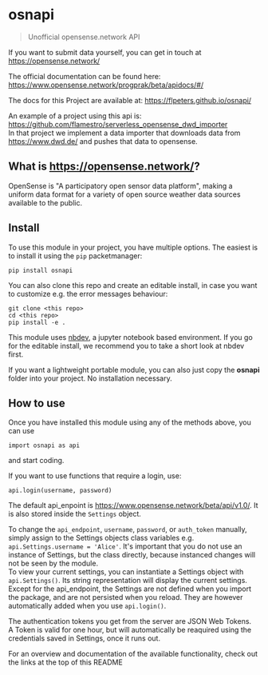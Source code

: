 # osnapi
> Unofficial opensense.network API  


If you want to submit data yourself, you can get in touch at https://opensense.network/

The official documentation can be found here: https://www.opensense.network/progprak/beta/apidocs/#/  

The docs for this Project are available at: https://flpeters.github.io/osnapi/

An example of a project using this api is: https://github.com/flamestro/serverless_opensense_dwd_importer  
In that project we implement a data importer that downloads data from https://www.dwd.de/ and pushes that data to opensense.

## What is https://opensense.network/?

OpenSense is "A participatory open sensor data platform", making a uniform data format for a variety of open source weather data sources available to the public.

## Install

To use this module in your project, you have multiple options. The easiest is to install it using the `pip` packetmanager:

    pip install osnapi
    
You can also clone this repo and create an editable install, in case you want to customize e.g. the error messages behaviour:

    git clone <this repo>
    cd <this repo>
    pip install -e .
    
This module uses [nbdev](https://github.com/fastai/nbdev), a jupyter notebook based environment. If you go for the editable install, we recommend you to take a short look at nbdev first.

If you want a lightweight portable module, you can also just copy the __osnapi__ folder into your project. No installation necessary.

## How to use

Once you have installed this module using any of the methods above, you can use

    import osnapi as api
    
and start coding.

If you want to use functions that require a login, use:

    api.login(username, password)
    
The default api_enpoint is https://www.opensense.network/beta/api/v1.0/. It is also stored inside the `Settings` object.

To change the `api_endpoint`, `username`, `password`, or `auth_token` manually, simply assign to the Settings objects class variables e.g. `api.Settings.username = 'Alice'`. It's important that you do not use an instance of Settings, but the class directly, because instanced changes will not be seen by the module.  
To view your current settings, you can instantiate a Settings object with `api.Settings()`. Its string representation will display the current settings.  
Except for the api_endpoint, the Settings are not defined when you import the package, and are not persisted when you reload. They are however automatically added when you use `api.login()`.

The authentication tokens you get from the server are JSON Web Tokens.  
A Token is valid for one hour, but will automatically be reaquired using the credentials saved in Settings, once it runs out.

For an overview and documentation of the available functionality, check out the links at the top of this README
